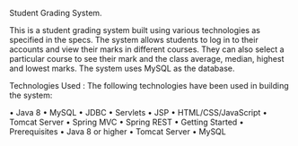 Student Grading System.

This is a student grading system built using various technologies as specified in the specs. 
The system allows students to log in to their accounts and view their marks in different courses.
They can also select a particular course to see their mark and the class average, median, highest and lowest marks. 
The system uses MySQL as the database.

Technologies Used :
The following technologies have been used in building the system:

•	Java 8
•	MySQL
•	JDBC
•	Servlets
•	JSP
•	HTML/CSS/JavaScript
•	Tomcat Server
•	Spring MVC
•	Spring REST
•	Getting Started
•	Prerequisites
•	Java 8 or higher
•	Tomcat Server
•	MySQL
